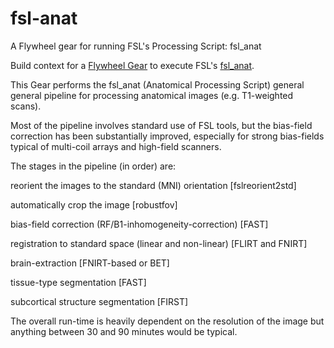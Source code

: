 # fsl-anat
A Flywheel gear for running FSL's Processing Script: fsl_anat

Build context for a [Flywheel Gear](https://github.com/flywheel-io/gears/tree/master/spec) to execute FSL's [fsl_anat](https://fsl.fmrib.ox.ac.uk/fsl/fslwiki/fsl_anat).

This Gear performs the fsl_anat (Anatomical Processing Script) general general pipeline for processing anatomical images (e.g. T1-weighted scans).

Most of the pipeline involves standard use of FSL tools, but the bias-field correction has been substantially improved, especially for strong bias-fields typical of multi-coil arrays and high-field scanners.

The stages in the pipeline (in order) are:

reorient the images to the standard (MNI) orientation [fslreorient2std]

automatically crop the image [robustfov]

bias-field correction (RF/B1-inhomogeneity-correction) [FAST]

registration to standard space (linear and non-linear) [FLIRT and FNIRT]

brain-extraction [FNIRT-based or BET]

tissue-type segmentation [FAST]

subcortical structure segmentation [FIRST]

The overall run-time is heavily dependent on the resolution of the image but anything between 30 and 90 minutes would be typical.